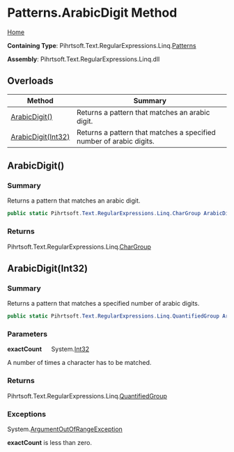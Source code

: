 # Patterns\.ArabicDigit Method

[Home](../../../../../../README.md)

**Containing Type**: Pihrtsoft\.Text\.RegularExpressions\.Linq\.[Patterns](../README.md)

**Assembly**: Pihrtsoft\.Text\.RegularExpressions\.Linq\.dll

## Overloads

| Method | Summary |
| ------ | ------- |
| [ArabicDigit()](#Pihrtsoft_Text_RegularExpressions_Linq_Patterns_ArabicDigit) | Returns a pattern that matches an arabic digit\. |
| [ArabicDigit(Int32)](#Pihrtsoft_Text_RegularExpressions_Linq_Patterns_ArabicDigit_System_Int32_) | Returns a pattern that matches a specified number of arabic digits\. |

## ArabicDigit\(\) <a name="Pihrtsoft_Text_RegularExpressions_Linq_Patterns_ArabicDigit"></a>

### Summary

Returns a pattern that matches an arabic digit\.

```csharp
public static Pihrtsoft.Text.RegularExpressions.Linq.CharGroup ArabicDigit()
```

### Returns

Pihrtsoft\.Text\.RegularExpressions\.Linq\.[CharGroup](../../CharGroup/README.md)

## ArabicDigit\(Int32\) <a name="Pihrtsoft_Text_RegularExpressions_Linq_Patterns_ArabicDigit_System_Int32_"></a>

### Summary

Returns a pattern that matches a specified number of arabic digits\.

```csharp
public static Pihrtsoft.Text.RegularExpressions.Linq.QuantifiedGroup ArabicDigit(int exactCount)
```

### Parameters

**exactCount** &emsp; System\.[Int32](https://docs.microsoft.com/en-us/dotnet/api/system.int32)

A number of times a character has to be matched\.

### Returns

Pihrtsoft\.Text\.RegularExpressions\.Linq\.[QuantifiedGroup](../../QuantifiedGroup/README.md)

### Exceptions

System\.[ArgumentOutOfRangeException](https://docs.microsoft.com/en-us/dotnet/api/system.argumentoutofrangeexception)

**exactCount** is less than zero\.

